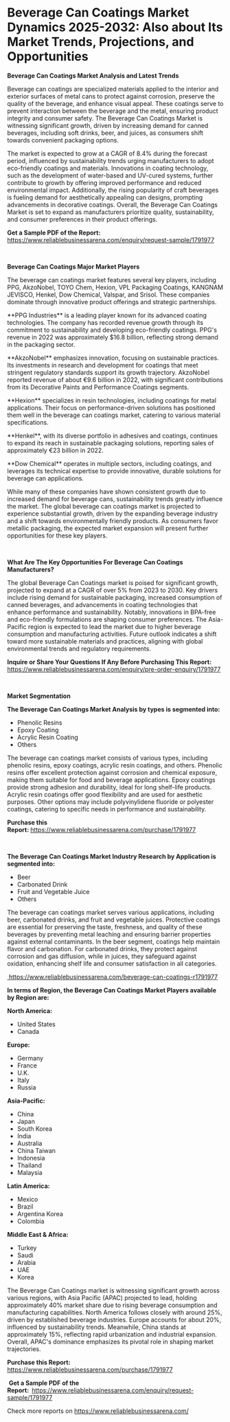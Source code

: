 <p><h1>Beverage Can Coatings Market Dynamics 2025-2032: Also about Its Market Trends, Projections, and Opportunities</h1></p><p><strong>Beverage Can Coatings Market Analysis and Latest Trends</strong></p>
<p><p>Beverage can coatings are specialized materials applied to the interior and exterior surfaces of metal cans to protect against corrosion, preserve the quality of the beverage, and enhance visual appeal. These coatings serve to prevent interaction between the beverage and the metal, ensuring product integrity and consumer safety. The Beverage Can Coatings Market is witnessing significant growth, driven by increasing demand for canned beverages, including soft drinks, beer, and juices, as consumers shift towards convenient packaging options. </p><p>The market is expected to grow at a CAGR of 8.4% during the forecast period, influenced by sustainability trends urging manufacturers to adopt eco-friendly coatings and materials. Innovations in coating technology, such as the development of water-based and UV-cured systems, further contribute to growth by offering improved performance and reduced environmental impact. Additionally, the rising popularity of craft beverages is fueling demand for aesthetically appealing can designs, prompting advancements in decorative coatings. Overall, the Beverage Can Coatings Market is set to expand as manufacturers prioritize quality, sustainability, and consumer preferences in their product offerings.</p></p>
<p><strong>Get a Sample PDF of the Report:&nbsp;</strong> <a href="https://www.reliablebusinessarena.com/enquiry/request-sample/1791977?utm_campaign=3504&utm_medium=2&utm_source=Github&utm_content=ia&utm_term=01042025&utm_id=beverage-can-coatings">https://www.reliablebusinessarena.com/enquiry/request-sample/1791977</a></p>
<p>&nbsp;</p>
<p><strong>Beverage Can Coatings Major Market Players</strong></p>
<p><p>The beverage can coatings market features several key players, including PPG, AkzoNobel, TOYO Chem, Hexion, VPL Packaging Coatings, KANGNAM JEVISCO, Henkel, Dow Chemical, Valspar, and Srisol. These companies dominate through innovative product offerings and strategic partnerships.</p><p>**PPG Industries** is a leading player known for its advanced coating technologies. The company has recorded revenue growth through its commitment to sustainability and developing eco-friendly coatings. PPG's revenue in 2022 was approximately $16.8 billion, reflecting strong demand in the packaging sector.</p><p>**AkzoNobel** emphasizes innovation, focusing on sustainable practices. Its investments in research and development for coatings that meet stringent regulatory standards support its growth trajectory. AkzoNobel reported revenue of about €9.6 billion in 2022, with significant contributions from its Decorative Paints and Performance Coatings segments.</p><p>**Hexion** specializes in resin technologies, including coatings for metal applications. Their focus on performance-driven solutions has positioned them well in the beverage can coatings market, catering to various material specifications. </p><p>**Henkel**, with its diverse portfolio in adhesives and coatings, continues to expand its reach in sustainable packaging solutions, reporting sales of approximately €23 billion in 2022.</p><p>**Dow Chemical** operates in multiple sectors, including coatings, and leverages its technical expertise to provide innovative, durable solutions for beverage can applications.</p><p>While many of these companies have shown consistent growth due to increased demand for beverage cans, sustainability trends greatly influence the market. The global beverage can coatings market is projected to experience substantial growth, driven by the expanding beverage industry and a shift towards environmentally friendly products. As consumers favor metallic packaging, the expected market expansion will present further opportunities for these key players.</p></p>
<p>&nbsp;</p>
<p><strong>What Are The Key Opportunities For Beverage Can Coatings Manufacturers?</strong></p>
<p><p>The global Beverage Can Coatings market is poised for significant growth, projected to expand at a CAGR of over 5% from 2023 to 2030. Key drivers include rising demand for sustainable packaging, increased consumption of canned beverages, and advancements in coating technologies that enhance performance and sustainability. Notably, innovations in BPA-free and eco-friendly formulations are shaping consumer preferences. The Asia-Pacific region is expected to lead the market due to higher beverage consumption and manufacturing activities. Future outlook indicates a shift toward more sustainable materials and practices, aligning with global environmental trends and regulatory requirements.</p></p>
<p><strong>Inquire or Share Your Questions If Any Before Purchasing This Report:</strong> <a href="https://www.reliablebusinessarena.com/enquiry/pre-order-enquiry/1791977?utm_campaign=3504&utm_medium=2&utm_source=Github&utm_content=ia&utm_term=01042025&utm_id=beverage-can-coatings">https://www.reliablebusinessarena.com/enquiry/pre-order-enquiry/1791977</a></p>
<p>&nbsp;</p>
<p><strong>Market Segmentation</strong></p>
<p><strong>The Beverage Can Coatings Market Analysis by types is segmented into:</strong></p>
<p><ul><li>Phenolic Resins</li><li>Epoxy Coating</li><li>Acrylic Resin Coating</li><li>Others</li></ul></p>
<p><p>The beverage can coatings market consists of various types, including phenolic resins, epoxy coatings, acrylic resin coatings, and others. Phenolic resins offer excellent protection against corrosion and chemical exposure, making them suitable for food and beverage applications. Epoxy coatings provide strong adhesion and durability, ideal for long shelf-life products. Acrylic resin coatings offer good flexibility and are used for aesthetic purposes. Other options may include polyvinylidene fluoride or polyester coatings, catering to specific needs in performance and sustainability.</p></p>
<p><strong>Purchase this Report:&nbsp;</strong><a href="https://www.reliablebusinessarena.com/purchase/1791977?utm_campaign=3504&utm_medium=2&utm_source=Github&utm_content=ia&utm_term=01042025&utm_id=beverage-can-coatings">https://www.reliablebusinessarena.com/purchase/1791977</a></p>
<p>&nbsp;</p>
<p><strong>The Beverage Can Coatings Market Industry Research by Application is segmented into:</strong></p>
<p><ul><li>Beer</li><li>Carbonated Drink</li><li>Fruit and Vegetable Juice</li><li>Others</li></ul></p>
<p><p>The beverage can coatings market serves various applications, including beer, carbonated drinks, and fruit and vegetable juices. Protective coatings are essential for preserving the taste, freshness, and quality of these beverages by preventing metal leaching and ensuring barrier properties against external contaminants. In the beer segment, coatings help maintain flavor and carbonation. For carbonated drinks, they protect against corrosion and gas diffusion, while in juices, they safeguard against oxidation, enhancing shelf life and consumer satisfaction in all categories.</p></p>
<p><a href="https://www.reliablebusinessarena.com/beverage-can-coatings-r1791977?utm_campaign=3504&utm_medium=2&utm_source=Github&utm_content=ia&utm_term=01042025&utm_id=beverage-can-coatings">&nbsp;https://www.reliablebusinessarena.com/beverage-can-coatings-r1791977</a></p>
<p><strong>In terms of Region, the Beverage Can Coatings Market Players available by Region are:</strong></p>
<p>
    <p> <strong> North America: </strong>
        <ul>
            <li>United States</li>
            <li>Canada</li>
        </ul>
        </p> 
    <p> <strong> Europe: </strong>
        <ul>
            <li>Germany</li>
            <li>France</li>
            <li>U.K.</li>
            <li>Italy</li>
            <li>Russia</li>
        </ul>
        </p> 
    <p> <strong> Asia-Pacific: </strong>
        <ul>
            <li>China</li>
            <li>Japan</li>
            <li>South Korea</li>
            <li>India</li>
            <li>Australia</li>
            <li>China Taiwan</li>
            <li>Indonesia</li>
            <li>Thailand</li>
            <li>Malaysia</li>
        </ul>
        </p> 
    <p> <strong> Latin America: </strong>
        <ul>
            <li>Mexico</li>
            <li>Brazil</li>
            <li>Argentina Korea</li>
            <li>Colombia</li>
        </ul>
        </p> 
    <p> <strong> Middle East & Africa: </strong>
        <ul>
            <li>Turkey</li>
            <li>Saudi</li>
            <li>Arabia</li>
            <li>UAE</li>
            <li>Korea</li>
        </ul>
    </p>
    </p>
<p><p>The Beverage Can Coatings market is witnessing significant growth across various regions, with Asia Pacific (APAC) projected to lead, holding approximately 40% market share due to rising beverage consumption and manufacturing capabilities. North America follows closely with around 25%, driven by established beverage industries. Europe accounts for about 20%, influenced by sustainability trends. Meanwhile, China stands at approximately 15%, reflecting rapid urbanization and industrial expansion. Overall, APAC's dominance emphasizes its pivotal role in shaping market trajectories.</p></p>
<p><strong>Purchase this Report: </strong><a href="https://www.reliablebusinessarena.com/purchase/1791977?utm_campaign=3504&utm_medium=2&utm_source=Github&utm_content=ia&utm_term=01042025&utm_id=beverage-can-coatings">https://www.reliablebusinessarena.com/purchase/1791977</a></p>
<p>&nbsp;<strong>Get a Sample PDF of the Report:&nbsp;&nbsp;</strong><a href="https://www.reliablebusinessarena.com/enquiry/request-sample/1791977?utm_campaign=3504&utm_medium=2&utm_source=Github&utm_content=ia&utm_term=01042025&utm_id=beverage-can-coatings">https://www.reliablebusinessarena.com/enquiry/request-sample/1791977</a></p>
<p><strong></strong></p>
<p>Check more reports on <a href="https://www.reliablebusinessarena.com/?utm_campaign=3504&utm_medium=2&utm_source=Github&utm_content=ia&utm_term=01042025&utm_id=beverage-can-coatings">https://www.reliablebusinessarena.com/</a></p>